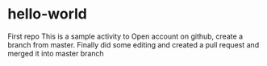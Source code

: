 # hello-world
First repo
This is a sample activity to Open account on github, create a branch from master.
Finally did some editing and created a pull request and merged it into master branch
